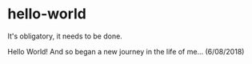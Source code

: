 # hello-world
It's obligatory, it needs to be done.

Hello World!
And so began a new journey in the life of me...
(6/08/2018)
